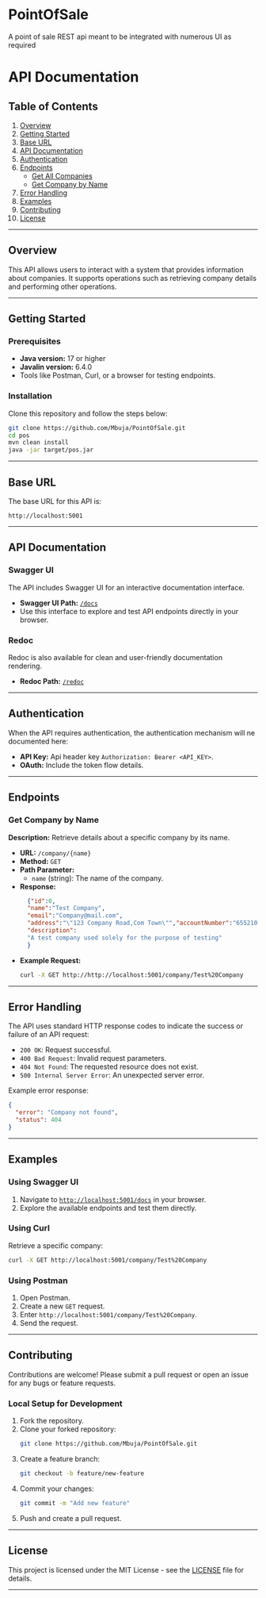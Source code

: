 
# PointOfSale

A point of sale REST api meant to be integrated with numerous UI as required


# API Documentation

## Table of Contents
1. [Overview](#overview)
2. [Getting Started](#getting-started)
3. [Base URL](#base-url)
4. [API Documentation](#api-documentation)
5. [Authentication](#authentication)
6. [Endpoints](#endpoints)
    - [Get All Companies](#get-all-companies)
    - [Get Company by Name](#get-company-by-name)
7. [Error Handling](#error-handling)
8. [Examples](#examples)
9. [Contributing](#contributing)
10. [License](#license)

---

## Overview
This API allows users to interact with a system that provides information about companies. It supports operations such as retrieving company details and performing other operations.

---

## Getting Started
### Prerequisites
- **Java version:** 17 or higher
- **Javalin version:** 6.4.0
- Tools like Postman, Curl, or a browser for testing endpoints.

### Installation
Clone this repository and follow the steps below:
```bash
git clone https://github.com/Mbuja/PointOfSale.git
cd pos
mvn clean install
java -jar target/pos.jar
```

---

## Base URL
The base URL for this API is:

```
http://localhost:5001
```

---

## API Documentation
### Swagger UI
The API includes Swagger UI for an interactive documentation interface.

- **Swagger UI Path:** [`/docs`](http://localhost:5001/docs)  
- Use this interface to explore and test API endpoints directly in your browser.

### Redoc
Redoc is also available for clean and user-friendly documentation rendering.

- **Redoc Path:** [`/redoc`](http://localhost:5001/redoc)

---

## Authentication
When the API requires authentication, the authentication mechanism will ne documented here:
- **API Key:** Api header key `Authorization: Bearer <API_KEY>`.
- **OAuth:** Include the token flow details.

---

## Endpoints

### Get Company by Name
**Description:** Retrieve details about a specific company by its name.

- **URL:** `/company/{name}`
- **Method:** `GET`
- **Path Parameter:**
  - `name` (string): The name of the company.
- **Response:**
  ```json
    {"id":0,
    "name":"Test Company",
    "email":"Company@mail.com",
    "address":"\"123 Company Road,Com Town\"","accountNumber":"6552104475",
    "description":
    "A test company used solely for the purpose of testing"
    }
  ```
- **Example Request:**
  ```bash
  curl -X GET http://http://localhost:5001/company/Test%20Company
  ```

---

## Error Handling
The API uses standard HTTP response codes to indicate the success or failure of an API request:
- `200 OK`: Request successful.
- `400 Bad Request`: Invalid request parameters.
- `404 Not Found`: The requested resource does not exist.
- `500 Internal Server Error`: An unexpected server error.

Example error response:
```json
{
  "error": "Company not found",
  "status": 404
}
```

---

## Examples
### Using Swagger UI
1. Navigate to [`http://localhost:5001/docs`](http://localhost:5001/docs) in your browser.
2. Explore the available endpoints and test them directly.

### Using Curl
Retrieve a specific company:
```bash
curl -X GET http://localhost:5001/company/Test%20Company
```

### Using Postman
1. Open Postman.
2. Create a new `GET` request.
3. Enter `http://localhost:5001/company/Test%20Company`.
4. Send the request.

---

## Contributing
Contributions are welcome! Please submit a pull request or open an issue for any bugs or feature requests.

### Local Setup for Development
1. Fork the repository.
2. Clone your forked repository:
   ```bash
   git clone https://github.com/Mbuja/PointOfSale.git
   ```
3. Create a feature branch:
   ```bash
   git checkout -b feature/new-feature
   ```
4. Commit your changes:
   ```bash
   git commit -m "Add new feature"
   ```
5. Push and create a pull request.

---

## License
This project is licensed under the MIT License - see the [LICENSE](LICENSE) file for details.

---

